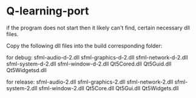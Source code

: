 # Q-learning-port

if the program does not start then it likely can't find, certain necessary dll files.

Copy the following dll files into the build corresponding folder:
	
for debug:
	sfml-audio-d-2.dll
	sfml-graphics-d-2.dll
	sfml-network-d-2.dll
	sfml-system-d-2.dll
	sfml-window-d-2.dll
	Qt5Cored.dll
	Qt5Guid.dll
	Qt5Widgetsd.dll

for release:
	sfml-audio-2.dll
	sfml-graphics-2.dll
	sfml-network-2.dll
	sfml-system-2.dll
	sfml-window-2.dll
	Qt5Core.dll
	Qt5Gui.dll
	Qt5Widgets.dll